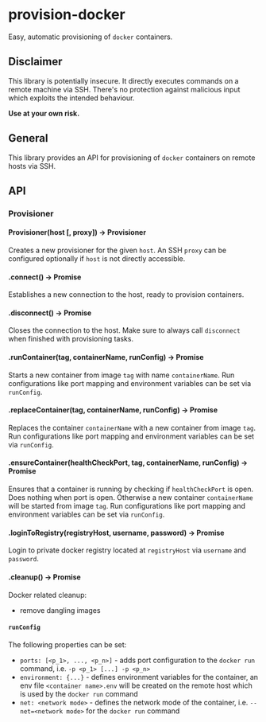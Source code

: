 # provision-docker

Easy, automatic provisioning of `docker` containers.

## **Disclaimer**

This library is potentially insecure. It directly executes commands on a remote machine via SSH.
There's no protection against malicious input which exploits the intended behaviour.

**Use at your own risk.**

## General

This library provides an API for provisioning of `docker` containers on remote hosts
via SSH.

## API

### Provisioner

#### Provisioner(host [, proxy]) -> Provisioner

Creates a new provisioner for the given `host`. An SSH `proxy` can be configured optionally if `host` is not
directly accessible.

#### .connect() -> Promise

Establishes a new connection to the host, ready to provision containers.

#### .disconnect() -> Promise

Closes the connection to the host. Make sure to always call `disconnect` when finished with provisioning tasks.

#### .runContainer(tag, containerName, runConfig) -> Promise

Starts a new container from image `tag` with name `containerName`. Run configurations like port mapping and environment
variables can be set via `runConfig`.

#### .replaceContainer(tag, containerName, runConfig) -> Promise

Replaces the container `containerName` with a new container from image `tag`. Run configurations like port mapping and
environment variables can be set via `runConfig`.

#### .ensureContainer(healthCheckPort, tag, containerName, runConfig) -> Promise

Ensures that a container is running by checking if `healthCheckPort` is open. Does nothing when port is open. Otherwise
a new container `containerName` will be started from image `tag`. Run configurations like port mapping and environment
variables can be set via `runConfig`.

#### .loginToRegistry(registryHost, username, password) -> Promise

Login to private docker registry located at `registryHost` via `username` and `password`.

#### .cleanup() -> Promise

Docker related cleanup:
* remove dangling images

#### `runConfig`

The following properties can be set:
* `ports: [<p_1>, ..., <p_n>]` - adds port configuration to the `docker run` command, i.e. `-p <p_1> [...] -p <p_n>`
* `environment: {...}` - defines environment variables for the container, an env file `<container name>.env` will be
created on the remote host which is used by the `docker run` command
* `net: <network mode>` - defines the network mode of the container, i.e. `--net=<network mode>` for the `docker run`
command
